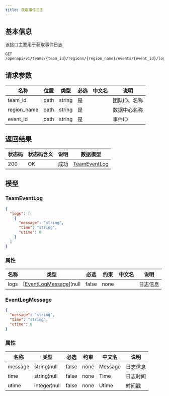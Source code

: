 ```yaml
---
title: 获取事件日志
---
```


## 基本信息

该接口主要用于获取事件日志

```shell title="请求路径"
GET /openapi/v1/teams/{team_id}/regions/{region_name}/events/{event_id}/logs
```

## 请求参数

| 名称        | 位置 | 类型   | 必选 | 中文名 | 说明         |
| ----------- | ---- | ------ | ---- | ------ | ------------ |
| team_id     | path | string | 是   |        | 团队ID、名称 |
| region_name | path | string | 是   |        | 数据中心名称 |
| event_id    | path | string | 是   |        | 事件ID       |

## 返回结果

| 状态码 | 状态码含义                                              | 说明 | 数据模型 |
| ------ | ------------------------------------------------------- | ---- | -------- |
| 200    | OK | 成功 | [TeamEventLog](#schemateameventlog)   |

## 模型

### TeamEventLog<a id="schemateameventlog"></a>

```json
{
  "logs": [
    {
      "message": "string",
      "time": "string",
      "utime": 0
    }
  ]
}
```

### 属性

| 名称 | 类型                                             | 必选  | 约束 | 中文名 | 说明     |
| ---- | ------------------------------------------------ | ----- | ---- | ------ | -------- |
| logs | [[EventLogMessage](#schemaeventlogmessage)]¦null | false | none |        | 日志信息 |

### EventLogMessage<a id="schemaeventlogmessage"></a>

```json
{
  "message": "string",
  "time": "string",
  "utime": 0
}
```

### 属性

| 名称    | 类型         | 必选  | 约束 | 中文名  | 说明     |
| ------- | ------------ | ----- | ---- | ------- | -------- |
| message | string¦null  | false | none | Message | 日志信息 |
| time    | string¦null  | false | none | Time    | 日志时间 |
| utime   | integer¦null | false | none | Utime   | 时间戳   |
